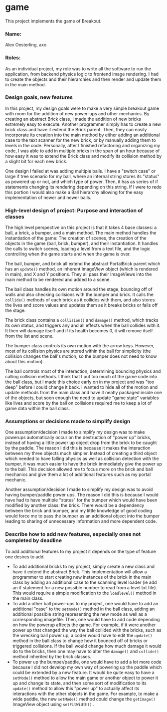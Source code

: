 game
====

This project implements the game of Breakout.

### Name: 
Alex Oesterling, axo
### Roles:
As an individual project, my role was to write all the software to run the application,
from backend physics logic to frontend image rendering. I had to create the 
objects and their hierarchies and then render and update them in the main method.

### Design goals, new features
In this project, my design goals were to make a very simple breakout game with
room for the addition of new power-ups and other mechanics. By creating an abstract
Brick class, I made the addition of new bricks extremely easy to execute. Another programmer
simply has to create a new brick class and have it extend the Brick parent. Then, they can
easily incorporate its creation into the main method by either adding an additional case
to the text scanner for the new brick, or by manually adding them to levels in the code.
Personally, after I finished refactoring and organizing my code, I was able to add in multiple
bricks in the span of an hour because of how easy it was to extend the Brick class
and modify its collision method by a slight bit for each new brick.  

One design I failed at was adding multiple balls. I have a "switch case" or large if tree
scenario for my ball, where an internal string stores its "status" as powered up or not, and
which type of power. Then, it has as series of if statements changing its rendering depending
on this string. If I were to redo this portion I would also make a Ball hierarchy allowing 
for the easy implementation of newer and newer balls.
### High-level design of project: Purpose and interaction of classes
The high level perspective on this project is that it takes 4 base classes: a ball, a brick, a bumper, and a main method.
The main method handles the instantiation of the game: The creation of scenes, the creation
of the objects in the game (ball, brick, bumper), and their instantiation. It handles the
calls to switch scenes, loading a level from a text file, and the logic controlling when 
the game starts and when the game is over.

The ball, bumper, and brick all extend the abstract PortalBrick parent which has an ```update()``` method,
an inherent ImageView object (which is rendered in main), and X and Y positions. They all
pass their ImageViews into the main method to be rendered and added to a scene. 

The ball class handles its own motion around the stage, bouncing off of walls and also checking
collisions with the bumper and brick. It calls the ```collide()``` methods of each brick as it collides
with them, and also stores the lives and score values and updates them as it breaks bricks or falls 
off the stage. 

The brick class contains a ```collision()``` and ```damage()``` method, which tracks its own status,
and triggers any and all effects when the ball collides with it. It then will damage
itself and if its health becomes 0, it will remove itself from the list and scene.

The bumper class controls its own motion with the arrow keys. However, most of its collision
physics are stored within the ball for simplicity (the collision changes the ball's motion,
so the bumper does not need to know about this motion).

The ball controls most of the interaction, determining bouncing physics and calling collision
methods. I think that I put too much of the game code into the ball class, but I made this
choice early on in my project and was "too deep" before I could change it back. I wanted to
hide all of the motion and update methods from the main class and have it neatly packaged
inside one of the objects, but soon enough the need to update "game state" variables like
lives and score by the ball on collisions required me to keep a lot of game data within the
ball class.
### Assumptions or decisions made to simplify design
One assumption/decision I made to simplify my design was to make powerups automatically 
occur on the destruction of "power up" bricks, instead of having a little power up object
drop from the brick to be caught by the paddle. The reason I did this is because it makes the interaction
between my three objects much simpler. Instead of creating a third object which needed to 
have falling physics as well as collision detection with the bumper, it was much easier to
have the brick immediately give the power up to the ball. This decision allowed me to 
focus more on the brick and ball mechanics and give them a lot of additional features such
as my portal mechanic.

Another assumption/decision I made to simplify my design was to avoid having bumper/paddle power
ups. The reason I did this is because I would have had to have multiple "states" for the
bumper which would have been modified by another class: the brick. There would be a dependency
between the brick and bumper, and my little knowledge of good coding would force me to 
pass the bumper as an additional object into the bumper leading to sharing of unnecessary 
information and more dependent code.
### Describe how to add new features, especially ones not completed by deadline
To add additional features to my project it depends on the type of feature one desires to add.
* To add additional bricks to my project, simply create a new class and have it extend the abstract Brick.
This implementation will allow a programmer to start creating new instances of the brick in the 
main class by adding an additional case to the scanning level loader (ie add an if statement for a 
new possible number to read from a level.txt file). This would require a simple modification to the 
```loadlevel()``` method in the main class.
* To add a other ball power-ups to my project, one would have to add an additional "case" to the ```setmode()``` 
method in the ball class, adding an additional possible string representing the new mode as 
well as a corresponding imagefile. Then, one would have to add code depending on how
the powerup affects the game. For example, if it were another power up that changed the way
the ball collided with the bricks, such as the wrecking ball power up, a coder would have to edit
the ```update()``` method in the ball class to change how it bounced off of bricks or triggered
collisions. If the ball would change how much damage it would do to the bricks, then one may
have to alter the ```damage()``` and ```collide()``` method inherited by the brick classes.
* To power up the bumper/paddle, one would have to add a lot more code because I did not develop
my own way of powering up the paddle which could be extended by a new feature. It would be quite easy to
have a ```setMode()``` method to allow the main game or another object to power it up and change its state,
 and then some sort of modification to its ```update()``` method to allow this "power up" to actually
affect its interactions with the other objects in the game. For example, to make a wide paddle,
the new ```setMode()``` method could change the ```getImage()``` ImageView object using ```setFitWidth()```
.